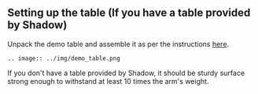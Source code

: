 ## Setting up the table (If you have a table provided by Shadow)
Unpack the demo table and assemble it as per the instructions [here](https://docs.google.com/document/d/1q7asK4RDGCPR3rHt41VwS1oK7yD3LbegnAYJhy3luhU/edit).

```eval_rst
.. image:: ../img/demo_table.png
```

If you don't have a table provided by Shadow, it should be sturdy surface strong enough to withstand at least 10 times the arm's weight.

